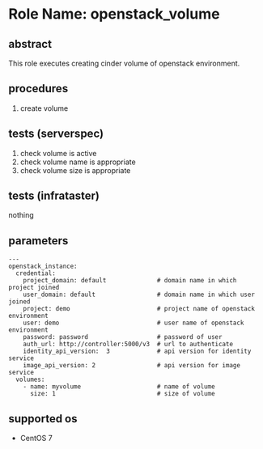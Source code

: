# Role Name: openstack_volume

## abstract
This role executes creating cinder volume of openstack environment.

## procedures
1.  create volume

## tests (serverspec)
1.  check volume is active
2.  check volume name is appropriate
3.  check volume size is appropriate

## tests (infrataster)
nothing

## parameters
```
---
openstack_instance:
  credential:
    project_domain: default              # domain name in which project joined 
    user_domain: default                 # domain name in which user joined
    project: demo                        # project name of openstack environment
    user: demo                           # user name of openstack environment
    password: password                   # password of user
    auth_url: http://controller:5000/v3  # url to authenticate
    identity_api_version:  3             # api version for identity service
    image_api_version: 2                 # api version for image service
  volumes:
    - name: myvolume                     # name of volume 
      size: 1                            # size of volume
```

## supported os
* CentOS 7
